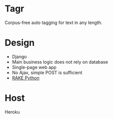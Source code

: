# Tagr
Corpus-free auto tagging for text in any length. 

# Design 
* Django 
* Main business logic does not rely on database
* Single-page web app 
* No Ajax, simple POST is sufficient
* [RAKE Python](https://github.com/idf-archive/RAKE)

# Host 
Heroku  
